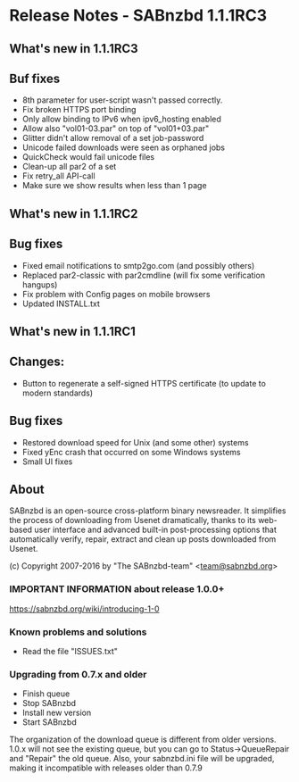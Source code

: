 Release Notes  -  SABnzbd 1.1.1RC3
==================================

## What's new in 1.1.1RC3

## Buf fixes
- 8th parameter for user-script wasn't passed correctly.
- Fix broken HTTPS port binding
- Only allow binding to IPv6 when ipv6_hosting enabled
- Allow also "vol01-03.par" on top of "vol01+03.par"
- Glitter didn't allow removal of a set job-password
- Unicode failed downloads were seen as orphaned jobs
- QuickCheck would fail unicode files
- Clean-up all par2 of a set
- Fix retry_all API-call
- Make sure we show results when less than 1 page

## What's new in 1.1.1RC2

## Bug fixes
- Fixed email notifications to smtp2go.com (and possibly others)
- Replaced par2-classic with par2cmdline (will fix some verification hangups)
- Fix problem with Config pages on mobile browsers
- Updated INSTALL.txt


## What's new in 1.1.1RC1


## Changes:
- Button to regenerate a self-signed HTTPS certificate (to update to modern standards)


## Bug fixes
- Restored download speed for Unix (and some other) systems
- Fixed yEnc crash that occurred on some Windows systems
- Small UI fixes


## About
  SABnzbd is an open-source cross-platform binary newsreader.
  It simplifies the process of downloading from Usenet dramatically,
  thanks to its web-based user interface and advanced
  built-in post-processing options that automatically verify, repair,
  extract and clean up posts downloaded from Usenet.

  (c) Copyright 2007-2016 by "The SABnzbd-team" \<team@sabnzbd.org\>


### IMPORTANT INFORMATION about release 1.0.0+
<https://sabnzbd.org/wiki/introducing-1-0>

### Known problems and solutions
- Read the file "ISSUES.txt"

### Upgrading from 0.7.x and older
- Finish queue
- Stop SABnzbd
- Install new version
- Start SABnzbd

The organization of the download queue is different from older versions.
1.0.x will not see the existing queue, but you can go to
Status->QueueRepair and "Repair" the old queue.
Also, your sabnzbd.ini file will be upgraded, making it
incompatible with releases older than 0.7.9
